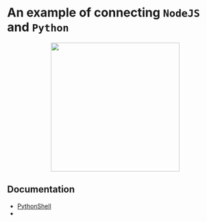 # An example of connecting `NodeJS` and `Python`

<p align="center">
    <img src = "https://i.ibb.co/qrGWZSk/image.png" width = "300px"/>
</p>

## Documentation
- [PythonShell](https://www.npmjs.com/package/python-shell)
- 